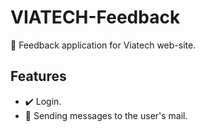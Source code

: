 # VIATECH-Feedback
🦑
Feedback application for Viatech web-site.

## Features
- ✔️ Login.
- 📩 Sending messages to the user's mail.
